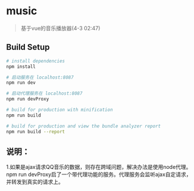 # music

> 基于vue的音乐播放器(4-3 02:47)

## Build Setup

``` bash
# install dependencies
npm install

# 启动服务在 localhost:8087
npm run dev

# 启动代理服务在 localhost:8087
npm run devProxy

# build for production with minification
npm run build

# build for production and view the bundle analyzer report
npm run build --report
```

## 说明：
1.如果是ajax请求QQ音乐的数据，则存在跨域问题，解决办法是使用node代理。
  npm run devProxy启了一个带代理功能的服务。代理服务会监听ajax自定请求，并转发到真实的请求上。